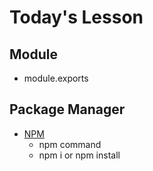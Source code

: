 # Today's Lesson

## Module

-   module.exports

## Package Manager

-   [NPM](https://www.npmjs.com)
    -   npm command
    -   npm i or npm install
